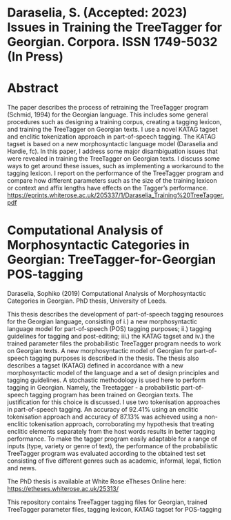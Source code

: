 # Daraselia, S. (Accepted: 2023) Issues in Training the TreeTagger for Georgian. Corpora. ISSN 1749-5032 (In Press) 

# Abstract
The paper describes the process of retraining the TreeTagger program (Schmid, 1994) for the Georgian language. This includes some general procedures such as designing a training corpus, creating a tagging lexicon, and training the TreeTagger on Georgian texts. I use a novel KATAG tagset and enclitic tokenization approach in part-of-speech tagging. The KATAG tagset is based on a new morphosyntactic language model (Daraselia and Hardie, fc). In this paper, I address some major disambiguation issues that were revealed in training the
TreeTagger on Georgian texts. I discuss some ways to get around these issues, such as implementing a workaround to the tagging lexicon. I report on the performance of the TreeTagger program and compare how different parameters such as the size of the training
lexicon or context and affix lengths have effects on the Tagger’s performance.
https://eprints.whiterose.ac.uk/205337/1/Daraselia_Training%20TreeTagger.pdf 

# Computational Analysis of Morphosyntactic Categories in Georgian: TreeTagger-for-Georgian POS-tagging

Daraselia, Sophiko (2019) Computational Analysis of Morphosyntactic Categories in Georgian. PhD thesis, University of Leeds.

This thesis describes the development of part-of-speech tagging resources for the Georgian language, consisting of i.) a new morphosyntactic language model for part-of-speech (POS) tagging purposes; ii.) tagging guidelines for tagging and post-editing; iii.) the KATAG tagset and iv.) the trained parameter files the probabilistic TreeTagger program needs to work on Georgian texts. A new morphosyntactic model of Georgian for part-of-speech tagging purposes is described in the thesis. The thesis also describes a tagset (KATAG) defined in accordance with a new morphosyntactic model of the language and a set of design principles and tagging guidelines. A stochastic methodology is used here to perform tagging in Georgian. Namely, the Treetagger - a probabilistic part-of-speech tagging program has been trained on Georgian texts. The justification for this choice is discussed. I use two tokenisation approaches in part-of-speech tagging. An accuracy of 92.41% using an enclitic tokenisation approach and accuracy of 87.13% was achieved using a non-enclitic tokenisation approach, corroborating my hypothesis that treating enclitic elements separately from the host words results in better tagging performance. To make the tagger program easily adaptable for a range of inputs (type, variety or genre of text), the performance of the probabilistic TreeTagger program was evaluated according to the obtained test set consisting of five different genres such as academic, informal, legal, fiction and news.

The PhD thesis is available at White Rose eTheses Online here: https://etheses.whiterose.ac.uk/25313/ 

This repository contains TreeTagger tagging files for Georgian, trained TreeTagger parameter files, tagging lexicon, KATAG tagset for POS-tagging
